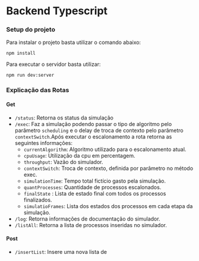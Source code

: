 # Backend Typescript
### Setup do projeto
Para instalar o projeto basta utilizar o comando abaixo:
```
npm install
```

Para executar o servidor basta utilizar:
```
npm run dev:server
```
### Explicação das Rotas
#### Get
 - ``/status``: Retorna os status da simulação
 - ``/exec``: Faz a simulação podendo passar o tipo de algoritmo pelo parâmetro ``scheduling`` e o delay de troca de contexto pelo parâmetro ``contextSwitch``.Após executar o escalonamento a rota retorna as seguintes informações:
    - ``currentAlgorithm``: Algoritmo utilizado para o escalonamento atual.
    - ``cpuUsage``: Utilização da cpu em percentagem.
    - ``throughput``: Vazão do simulador.
    - ``contextSwitch``: Troca de contexto, definida por parâmetro no método exec.
    - `simulationTime`: Tempo total fictício gasto pela simulação.
    - `quantProcesses`: Quantidade de processos escalonados.
    - `finalState` : Lista de estado final com todos os processos finalizados.   
    - `simulatioFrames`:  Lista dos estados dos processos em cada etapa da simulação.
 - ``/log``: Retorna informações de documentação do simulador.
 - ``/listAll``: Retorna a lista de processos inseridas no simulador.
 #### Post
 - ``/insertList``: Insere uma nova lista de 